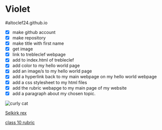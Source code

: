 <H1> Violet </H1>

#altoclef24.github.io
- [x] make github account 
- [x] make repository
- [x] make title with first name
- [x] get image
- [x] link to trebleclef webpage
- [x] add to index.html of trebleclef
- [x] add color to my hello world page
- [x] add an image/s to my hello world page
- [x] add a hyperlink back to my main webpage on my hello world webpage
- [x] add a css stylesheet to my html files
- [x] add the rubric webapge to my main page of my website
- [x] add a paragraph about my chosen topic.

![curly cat]([https://v12/bc48h-hub-selkirk-rex-adult-black-and-white])

[Selkirk rex]( https://altoclef24.github.io/trebleclef/)

[class 10 rubric]( https://altoclef24.github.io/alto24/)
